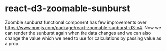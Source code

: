 # react-d3-zoomable-sunburst
Zoomble sunburst functional component has few improvements over https://www.npmjs.com/package/react-zoomable-sunburst-d3-v4. Now we can render the sunburst again when the data changes and we can also change the value which we need to use for calculations by passing value as a prop.

